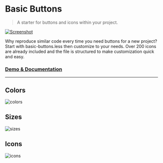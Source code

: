 # Basic Buttons

> A starter for buttons and icons within your project.

[![Screenshot](http://i.imgur.com/J1dqPRU.png)](http://kjantzer.github.io/basic-buttons/)

Why reproduce similar code every time you need buttons for a new project? Start with basic-buttons.less then customize to your needs. Over 200 icons are already included and the file is structured to make customization quick and easy.

### [Demo & Documentation](http://kjantzer.github.io/basic-buttons/)

***

## Colors
![colors](http://i.imgur.com/r1JlqIo.png)

## Sizes
![sizes](http://i.imgur.com/IyYTppC.png)

## Icons
![icons](http://i.imgur.com/dBqGRJe.png)